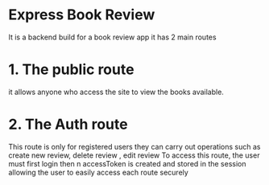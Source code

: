 # Express Book Review
It is a backend build for a book review app
it has 2 main routes 
# 1. The public route
it allows anyone who access the site to view the books available.
# 2. The Auth route
This route is only for registered users
they can carry out operations such as create new review, delete review , edit review 
To access this route, the user must first login then n accessToken is created and stored in the session allowing the user to easily access each route securely
